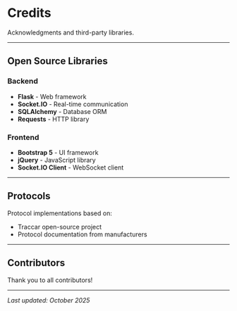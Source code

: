 # Credits

Acknowledgments and third-party libraries.

---

## Open Source Libraries

### Backend
- **Flask** - Web framework
- **Socket.IO** - Real-time communication
- **SQLAlchemy** - Database ORM
- **Requests** - HTTP library

### Frontend
- **Bootstrap 5** - UI framework
- **jQuery** - JavaScript library
- **Socket.IO Client** - WebSocket client

---

## Protocols

Protocol implementations based on:
- Traccar open-source project
- Protocol documentation from manufacturers

---

## Contributors

Thank you to all contributors!

---

*Last updated: October 2025*
